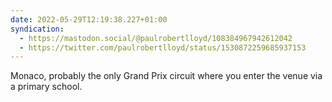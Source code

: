 ```yaml
---
date: 2022-05-29T12:19:38.227+01:00
syndication:
  - https://mastodon.social/@paulrobertlloyd/108384967942612042
  - https://twitter.com/paulrobertlloyd/status/1530872259685937153
---
```


Monaco, probably the only Grand Prix circuit where you enter the venue via a primary school.

